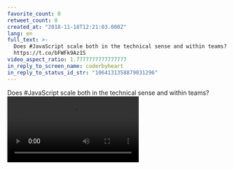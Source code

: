 ```yaml
---
favorite_count: 0
retweet_count: 0
created_at: "2018-11-18T12:21:03.000Z"
lang: en
full_text: >-
  Does #JavaScript scale both in the technical sense and within teams?
  https://t.co/bFWFk9Az1S
video_aspect_ratio: 1.7777777777777777
in_reply_to_screen_name: coderbyheart
in_reply_to_status_id_str: "1064131358879031296"
---
```


Does #JavaScript scale both in the technical sense and within teams?
![Embedded Video](https://twitter-media-coderbyheart.s3.eu-north-1.amazonaws.com/1064131366416195584-g1g_eKQcc5vF5EDq.mp4)
